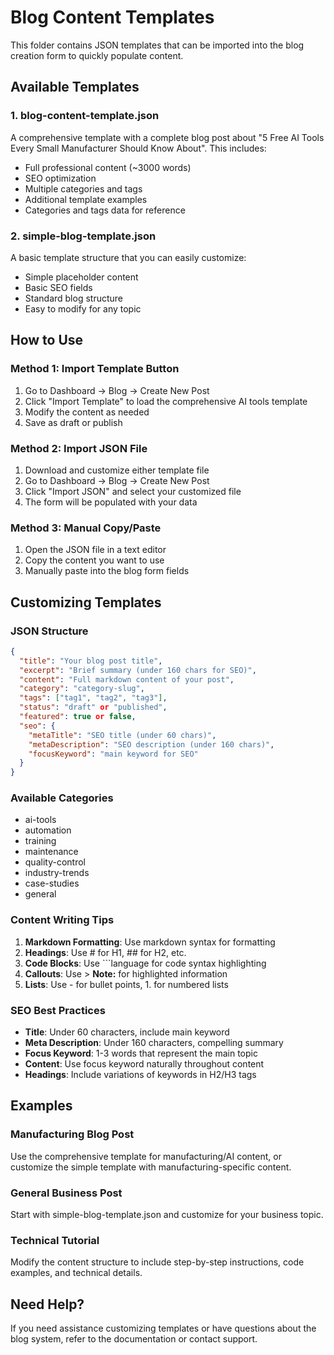 # Blog Content Templates

This folder contains JSON templates that can be imported into the blog creation form to quickly populate content.

## Available Templates

### 1. blog-content-template.json
A comprehensive template with a complete blog post about "5 Free AI Tools Every Small Manufacturer Should Know About". This includes:
- Full professional content (~3000 words)
- SEO optimization
- Multiple categories and tags
- Additional template examples
- Categories and tags data for reference

### 2. simple-blog-template.json
A basic template structure that you can easily customize:
- Simple placeholder content
- Basic SEO fields
- Standard blog structure
- Easy to modify for any topic

## How to Use

### Method 1: Import Template Button
1. Go to Dashboard → Blog → Create New Post
2. Click "Import Template" to load the comprehensive AI tools template
3. Modify the content as needed
4. Save as draft or publish

### Method 2: Import JSON File
1. Download and customize either template file
2. Go to Dashboard → Blog → Create New Post  
3. Click "Import JSON" and select your customized file
4. The form will be populated with your data

### Method 3: Manual Copy/Paste
1. Open the JSON file in a text editor
2. Copy the content you want to use
3. Manually paste into the blog form fields

## Customizing Templates

### JSON Structure
```json
{
  "title": "Your blog post title",
  "excerpt": "Brief summary (under 160 chars for SEO)",
  "content": "Full markdown content of your post",
  "category": "category-slug",
  "tags": ["tag1", "tag2", "tag3"],
  "status": "draft" or "published",
  "featured": true or false,
  "seo": {
    "metaTitle": "SEO title (under 60 chars)",
    "metaDescription": "SEO description (under 160 chars)",
    "focusKeyword": "main keyword for SEO"
  }
}
```

### Available Categories
- ai-tools
- automation
- training
- maintenance
- quality-control
- industry-trends
- case-studies
- general

### Content Writing Tips
1. **Markdown Formatting**: Use markdown syntax for formatting
2. **Headings**: Use # for H1, ## for H2, etc.
3. **Code Blocks**: Use ```language for code syntax highlighting
4. **Callouts**: Use > **Note:** for highlighted information
5. **Lists**: Use - for bullet points, 1. for numbered lists

### SEO Best Practices
- **Title**: Under 60 characters, include main keyword
- **Meta Description**: Under 160 characters, compelling summary
- **Focus Keyword**: 1-3 words that represent the main topic
- **Content**: Use focus keyword naturally throughout content
- **Headings**: Include variations of keywords in H2/H3 tags

## Examples

### Manufacturing Blog Post
Use the comprehensive template for manufacturing/AI content, or customize the simple template with manufacturing-specific content.

### General Business Post
Start with simple-blog-template.json and customize for your business topic.

### Technical Tutorial
Modify the content structure to include step-by-step instructions, code examples, and technical details.

## Need Help?

If you need assistance customizing templates or have questions about the blog system, refer to the documentation or contact support.
